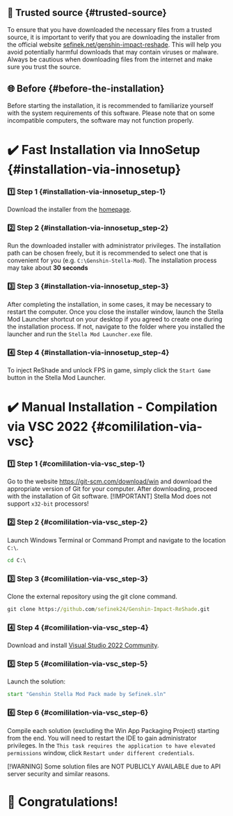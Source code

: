 <!-- [[> SEO
###### Number: 9

###### Title: How to use ReShade and FPS Unlock in Genshin? Guide
###### Description: This document provides a comprehensive installation guide for Genshin Stella Mod, which includes ReShade and FPS unlocking. Follow the step-by-step instructions to enhance your Genshin Impact gaming experience. Learn how to install the mod using the InnoSetup installer, ensuring compatibility with various operating systems. Check your PC's specifications to meet the mod's requirements and enjoy new features seamlessly.
###### Tags: genshin stella mod, genshin impact reshade, fps unlock, installation guide, how-to, supported operating systems, pc requirements, trusted source, avoid harmful downloads, beta version, installation process, innosetup installer, step-by-step guide, download instructions, stella mod launcher, desktop shortcut, game launcher, new features, reshade injection, fps boost, game performance, game modifications, stella mod beta, computer specifications, genshin impact modding, game enhancements, trusted installer, download from official website, computer safety, genshin impact mods
###### 
]]> -->

## 🔑 Trusted source {#trusted-source}
To ensure that you have downloaded the necessary files from a trusted source, it is important to verify that you are downloading the installer from the official website [sefinek.net/genshin-impact-reshade](https://sefinek.net/genshin-impact-reshade).
This will help you avoid potentially harmful downloads that may contain viruses or malware. Always be cautious when downloading files from the internet and make sure you trust the source.

## 🌐 Before {#before-the-installation}
Before starting the installation, it is recommended to familiarize yourself with the system requirements of this software. Please note that on some incompatible computers, the software may not function properly.



# ✔️ Fast Installation via InnoSetup {#installation-via-innosetup}
### 1️⃣ Step 1 {#installation-via-innosetup_step-1}
Download the installer from the [homepage](https://sefinek.net/genshin-impact-reshade).

### 2️⃣ Step 2 {#installation-via-innosetup_step-2}
Run the downloaded installer with administrator privileges. The installation path can be chosen freely, but it is recommended to select one that is convenient for you (e.g. `C:\Genshin-Stella-Mod`).
The installation process may take about **30 seconds**

### 3️⃣ Step 3 {#installation-via-innosetup_step-3}
After completing the installation, in some cases, it may be necessary to restart the computer. Once you close the installer window, launch the Stella Mod Launcher shortcut on your desktop if you agreed to create one during the installation process. If not, navigate to the folder where you installed the launcher and run the `Stella Mod Launcher.exe` file.

### 4️⃣ Step 4 {#installation-via-innosetup_step-4}
To inject ReShade and unlock FPS in game, simply click the `Start Game` button in the Stella Mod Launcher.



# ✔️ Manual Installation - Compilation via VSC 2022 {#comililation-via-vsc}
### 1️⃣ Step 1 {#comililation-via-vsc_step-1}
Go to the website https://git-scm.com/download/win and download the appropriate version of Git for your computer. After downloading, proceed with the installation of Git software.
[!IMPORTANT]
Stella Mod does not support `x32-bit` processors!

### 2️⃣ Step 2 {#comililation-via-vsc_step-2}
Launch Windows Terminal or Command Prompt and navigate to the location `C:\`.
```cmd
cd C:\
```

### 3️⃣ Step 3 {#comililation-via-vsc_step-3}
Clone the external repository using the git clone command.
```cmd
git clone https://github.com/sefinek24/Genshin-Impact-ReShade.git
```

### 4️⃣ Step 4 {#comililation-via-vsc_step-4}
Download and install [Visual Studio 2022 Community](https://visualstudio.microsoft.com/vs/community).

### 5️⃣ Step 5 {#comililation-via-vsc_step-5}
Launch the solution:
```cmd
start "Genshin Stella Mod Pack made by Sefinek.sln"
```

### 6️⃣ Step 6 {#comililation-via-vsc_step-6}
Compile each solution (excluding the Win App Packaging Project) starting from the end. You will need to restart the IDE to gain administrator privileges. In the `This task requires the application to have elevated permissions` window, click `Restart under different credentials`.

[!WARNING]
Some solution files are NOT PUBLICLY AVAILABLE due to API server security and similar reasons.


# 🎉 Congratulations!